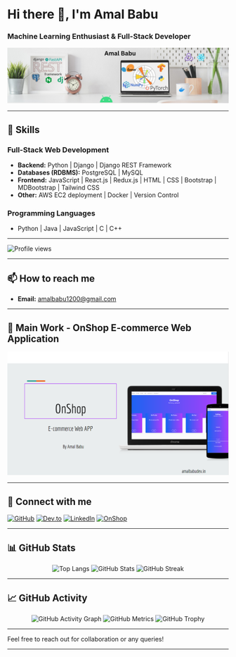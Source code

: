 # Hi there 👋, I'm Amal Babu
### Machine Learning Enthusiast & Full-Stack Developer

<p align="center">
    <img src="https://github.com/amal-babu-git/amal-babu-git/blob/5edd7c81bd0409f666a1d6439f6a5abd87ca0fa5/Clean%20Work%20Place%20LinkedIn%20Banner%20(7).png" alt="I am Amal Babu">
</p>

---

## 🔧 Skills

### Full-Stack Web Development
- **Backend:** Python | Django | Django REST Framework
- **Databases (RDBMS):** PostgreSQL | MySQL
- **Frontend:** JavaScript | React.js | Redux.js | HTML | CSS | Bootstrap | MDBootstrap | Tailwind CSS
- **Other:** AWS EC2 deployment | Docker | Version Control

### Programming Languages
- Python | Java | JavaScript | C | C++

---

![Profile views](https://komarev.com/ghpvc/?username=amal-babu-git)

---

## 📫 How to reach me
- **Email:** amalbabu1200@gmail.com

---

## 🌟 Main Work - OnShop E-commerce Web Application
[<img src="https://github.com/amal-babu-git/amal-babu-git/blob/main/onshop.png" width=556>](https://github.com/amal-babu-git/onshop-backend-django)

---

## 🔗 Connect with me
<p align="left">
    <a href="https://github.com/amal-babu-git"><img src='https://cdn.jsdelivr.net/npm/simple-icons@3.0.1/icons/github.svg' alt='GitHub' height='40'></a>
    <a href="https://dev.to/amalbabu"><img src='https://cdn.jsdelivr.net/npm/simple-icons@3.0.1/icons/dev-dot-to.svg' alt='Dev.to' height='40'></a>
    <a href="https://www.linkedin.com/in/amalbabudev/"><img src='https://cdn.jsdelivr.net/npm/simple-icons@3.0.1/icons/linkedin.svg' alt='LinkedIn' height='40'></a>
    <a href="https://onshop.amalbabudev.in"><img src='https://cdn.jsdelivr.net/npm/simple-icons@3.0.1/icons/django.svg' alt='OnShop' height='40'></a>
</p>

---

## 📊 GitHub Stats
<p align="center">
    <img src="https://github-readme-stats.vercel.app/api/top-langs/?username=amal-babu-git" alt="Top Langs">
    <img src="https://github-readme-stats.vercel.app/api?username=amal-babu-git&show_icons=true&count_private=true" alt="GitHub Stats">
    <img src="https://github-readme-streak-stats.herokuapp.com/?user=amal-babu-git" alt="GitHub Streak">
</p>

---

## 📈 GitHub Activity
<p align="center">
    <img src="https://activity-graph.herokuapp.com/graph?username=amal-babu-git" alt="GitHub Activity Graph">
    <img src="https://metrics.lecoq.io/amal-babu-git" alt="GitHub Metrics">
    <img src="https://github-profile-trophy.vercel.app/?username=amal-babu-git" alt="GitHub Trophy">
</p>

---

Feel free to reach out for collaboration or any queries!

---
